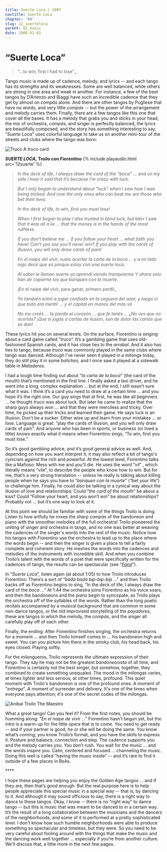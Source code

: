 ```yaml
---
title: Suerte Loca | 2007
navtitle: Suerte Loca
chapter: '04'
slug: 12_suerteloca
parent: 01_music
date: 2006-01-01
---
```


# “Suerte Loca”

> "...to win, first I had to lose"_

Tango music is made up of cadence, melody, and lyrics -- and each tango has its strengths and its weaknesses. Some are well balanced, while others are strong in one area and weak in another. For instance, a few of the best tangos by D’Arienzo and Biaggi have such an incredible cadence that they get by almost on _compás_ alone. And there are other tangos by Pugliese that have no words, and very little _compás_ -- but the power of the arrangement and melody carries them. Finally, there are a few tangos like this one that cover all the bases. It has a melody that grabs you and sticks in your head, the mix of orchestra, _compás_, and singer is perfectly balanced, the lyrics are beautifully composed, and the story has something interesting to say. “_Suerte Loca_” uses colorful language to take us on another mini-tour of the streets and clubs where the tango was born:

![Truco](/4_pics/12suerte/image002.jpg)
A _truco_ card


**_SUERTE LOCA,_ Troilo con Fiorentino**
{% include playaudio.html
src='12suerte' %}

> _In the deck of life,
> I always draw the card of the “boca” ...
> and on my side I hear it said
> that it’s because I’m crazy with luck._
>
> _But I only began to understand about “luck”
> when I saw how I was being tricked.
> And now the only ones who can beat me
> are those who bet their lives._
>
> _In the deck of life,
> to win, first you must lose!_
>
> _When I first began to play
> I also trusted in blind luck,
> but later I saw that it was all a lie ...
> that the money
> is in the hands of the most ruthless._
>
> _If you don’t believe me ...
> if you follow your heart ...
> what faith you have!
> Can’t you see you’ll never win?
> If you play with the cards of illusion,
> you will only draw cards of pain!_
>
> _En el naipe del vivir,
> suelo acertar la carta de la boca ...
> y a mi lado oigo decir
> que es porque estoy con una suerte loca._
>
> _Al saber le llaman suerte
> yo aprendí viendo trampearme
> Y ahora solo han de coparme
> los que banquen con la muerte._
>
> ¡En el naipe del vivir,
> para ganar, primero perdi!_
>
> _Yo también entré a jugar
> confiado en la ceguera del azar,
> y luego vi que todo era mentir ...
> y el capital
> en manos del más vil._
>
> _No me creés ...
> te pierde el corazón ...
> que fe tenés ...
> ¿No ves que no acertás?
> ¡Que si jugás a cartas de ilusion,
> son de dolor las cartas que se dan!_

These lyrics hit you on several levels.
On the surface, Fiorentino is singing about a card game called ”_truco_”.
It’s a gambling game that uses old-fashioned Spanish cards, and it has close ties to the _arrabal_.
And it also has ties to tango, because _truco_ was commonly played in the same clubs where tango was danced.
Although I’ve never seen it played in a milonga today, they do still play it in some _boliches,_ and I once saw it played at a sidewalk table in _Mataderos._

I had a tough time finding out about “_la carta de la boca_” (the card of the mouth) that’s mentioned in the first line.
I finally asked a taxi driver, and he went into a long, complex explanation ... but at the end, I still wasn’t sure what it was.
I think it’s a card you need to draw at a certain time ... and you hope it’s the right one.
Our guy sings that at first, he was like all beginners ... he thought _truco_ was about luck.
But later he came to realize that the sharp guys always won ... and that they were merciless and tricky.
Over time, he picked up their tricks and learned their game.
He says luck is an illusion.
Don't be a sucker. Either wise up and learn from your mistakes ... or lose.
Language is great: “play the cards of illusion, and you will only draw cards of pain”.
And anyone who has been in sports, or business (or lived a little) knows exactly what it means when Fiorentino sings, “To win, first you must lose.”

So it’s good gambling advice, and it’s good general advice as well.
And, depending on how you want interpret it, it may also reflect a bit of tango's cynicism against the rich and powerful.
At the lowest level, Fiorentino talks like a Mafioso: Mess with me and you’ll die.
He uses the word “_vil_” , which literally means “vile”, to describe the people who know how to win.
But for me, that’s a very strong translation -- unless he really is talking about killing people when he says you have to “_banquen con la muerte_” (“bet your life”) to challenge him.
Finally, he could also be talking in a cynical way about the illusion of love and relationships: Could “_the card of the mouth_” be about a kiss?
Could “Follow your heart, and you won’t win” be about relationships?
Probably not ... but it’s one way to look at it.

At this point we should be familiar with some of the things Troilo is doing. Listen to how artfully he mixes the sharp _compás_ of the bandoneon and piano with the smoother melodies of the full orchestra! Troilo pioneered the uniting of singer and orchestra in tango, and no one was better at weaving the cadences of the singer's words into the rest of the music. Notice how his tangos with Fiorentino use the orchestra to lead up to the place where the words begin -- and then the singer is given a place to tell a fairly complete and coherent story. He meshes the words into the cadences and melodies of the instruments with incredible skill. And when you combine Troilo’s talent with the words of a poet that were specifically written for the cadences of tango, the results can be spectacular (see “[_Farol_](/04/05_farol)”).

In “_Suerte Loca_”, listen again (at about 1:05) to how Troilo introduces Fiorentino: There’s a sort of “_bada bada bip-bip-bip_ ..." and then Troilo backs off as Fiorentino begins to sing, “In the deck of life, I always draw the card of the _boca_ ...” At 1:44 the orchestra joins Fiorentino as his voice soars, and then the bandoneons and the piano begin to syncopate, as Troilo plays the orchestra off of the syllables of the words. Rather than the long poetic recitals accompanied by a musical background that are common in some non-dance tangos, or the old improvised storytelling of the _payadores_, these are tangos in which the melody, the _compás_, and the singer all carefully play off of each other.

Finally, the ending: After Fiorentino finishes singing, the orchestra returns for a moment ... and then Troilo himself comes in ... his bandoneon high and sweet. You can you picture him there in the smoky club, his head back, his eyes closed. Playing softly.

For the milongueros, Troilo represents the ultimate expression of their tango. They say he may not be the greatest _bandoneonista_ of all time, and Fiorentino is certainly not the best singer, but somehow, together, they combined to create something unequaled. The mood in the milongas varies, at times lighter and less serious, at other times, profound. This quiet moment with Troilo's bandoneon is one of the profound ones. A moment of "_entrega_". A moment of surrender and delivery. It's one of the times when everyone pays attention; it's one of the secret codes of the milongas.


![Anibal Troilo](/4_pics/12suerte/image004.jpg)
The Maestro

What a great tango! Can you feel it?
From the first notes, you should be humming along: “_En el naipe de vivir_ ...”
Fiorentino hasn’t begun yet, but the intro is a warm-up for the little opera that is to come.
You need to get ready -- and if your partner is good, he or she will be doing the same.
You know what’s coming; you know Troilo’s format, and you have the skills to express it.
Posture and balance, connection and step.
The cadence supports you and the melody carries you.
You don’t rush.
You wait for the music ... and the words inspire you.
Calm, centered and focused ... channeling the music.
Doing this well is called “having the music inside” -- and it’s rare to find it outside of a few places in BsAs.

\*\*\*\*

I hope these pages are helping you enjoy the Golden Age tangos ... and if they are, then that’s good enough. But the real purpose here is to help people appreciate this special music in a special way -- that is, by dancing to it. And although it may sound officious to say, there is a right way to dance to these tangos. Okay, I know -- there is no “right way” to dance tango -- but this is music that was meant to be danced to in a certain way. It’s the result of a long collaboration between the musicians and the dancers of the neighborhoods, and some of it is performed at a pretty sophisticated level. I don't know how such humble neighborhoods were able to produce something so spectacular and timeless, but they were. So you need to be very careful about fooling around with the things that make the music and the dancing work well together ... especially if you’re from another culture. We'll discuss that, a little more in the next few pages.

